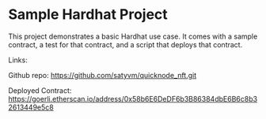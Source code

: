 # Sample Hardhat Project

This project demonstrates a basic Hardhat use case. It comes with a sample contract, a test for that contract, and a script that deploys that contract.

Links: 

Github repo: https://github.com/satyvm/quicknode_nft.git

Deployed Contract: https://goerli.etherscan.io/address/0x58b6E6DeDF6b3B86384dbE6B6c8b32613449e5c8
